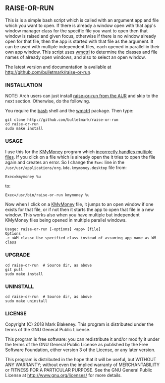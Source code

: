 ## RAISE-OR-RUN

This is is a simple bash script which is called with an argument app and
file which you want to open. If there is already a window open with that
app's window manager class for the specific file you want to open then
that window is raised and given focus, otherwise if there is no window
already open for that file, then the app is started with that file as
the argument. It can be used with multiple independent files, each opened in
parallel in their own app window. This script uses
[wmctrl](https://sites.google.com/site/tstyblo/wmctrl) to determine the
classes and file names of already open windows, and also to select an
open window.

The latest version and documentation is available at
http://github.com/bulletmark/raise-or-run.

### INSTALLATION

NOTE: Arch users can just install [raise-or-run from the
AUR](https://aur.archlinux.org/packages/raise-or-run/) and skip to the next
section. Otherwise, do the following.

You require the [bash](https://www.gnu.org/software/bash/) shell and the
[wmctrl](https://sites.google.com/site/tstyblo/wmctrl)
package. Then type:

    git clone http://github.com/bulletmark/raise-or-run
    cd raise-or-run
    sudo make install

### USAGE

I use this for the [KMyMoney](https://kmymoney.org/) program which
[incorrectly handles multiple files](https://bugs.kde.org/show_bug.cgi?id=350850).
If you click on a file which is already open the it tries to open the
file again and creates an error. So I change the `Exec` line in the
`/usr/usr/applications/org.kde.kmymoney.desktop` file from:

    Exec=kmymoney %u

to:

    Exec=/usr/bin/raise-or-run kmymoney %u

Now when I click on a [KMyMoney](https://kmymoney.org/) file, it jumps
to an open window if one exists for that file, or if not then it starts
the app to open that file in a new window. This works also when you have
multiple but independent KMyMoney files being opened in multiple
parallel windows.

    Usage: raise-or-run [-options] <app> [file]
    Options
    -c <WM class> Use specified class instead of assuming app name as WM class

### UPGRADE

    cd raise-or-run  # Source dir, as above
    git pull
    sudo make install

### UNINSTALL

    cd raise-or-run  # Source dir, as above
    sudo make uninstall

### LICENSE

Copyright (C) 2018 Mark Blakeney. This program is distributed under the
terms of the GNU General Public License.

This program is free software: you can redistribute it and/or modify it
under the terms of the GNU General Public License as published by the
Free Software Foundation, either version 3 of the License, or any later
version.

This program is distributed in the hope that it will be useful, but
WITHOUT ANY WARRANTY; without even the implied warranty of
MERCHANTABILITY or FITNESS FOR A PARTICULAR PURPOSE. See the GNU General
Public License at <http://www.gnu.org/licenses/> for more details.

<!-- vim: se ai syn=markdown: -->
